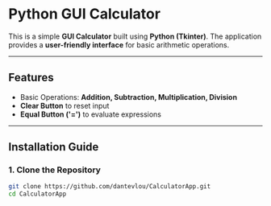 # Python GUI Calculator

This is a simple **GUI Calculator** built using **Python (Tkinter)**.
The application provides a **user-friendly interface** for basic arithmetic operations.

---

## Features

- Basic Operations: **Addition, Subtraction, Multiplication, Division**
- **Clear Button** to reset input
- **Equal Button ('=')** to evaluate expressions

---

## Installation Guide

### **1. Clone the Repository**

```sh
git clone https://github.com/dantevlou/CalculatorApp.git
cd CalculatorApp

```
